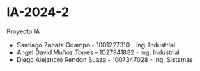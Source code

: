 # IA-2024-2
Proyecto IA
- Santiago Zapata Ocampo - 1001227310 - Ing. Industrial
- Angel David Muñoz Torres - 1027941882 - Ing. Industrial
- Diego Alejandro Rendon Suaza - 1007347028 - Ing. Sistemas
